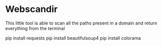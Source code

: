 # Webscandir
This little tool is able to scan all the paths present in a domain and return everything from the terminal 

pip install requests
pip install beautifulsoup4
pip install colorama

